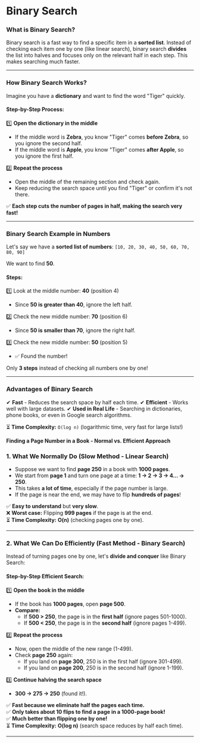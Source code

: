 
# Binary Search

### **What is Binary Search?**
Binary search is a fast way to find a specific item in a **sorted list**. Instead of checking each item one by one (like linear search), binary search **divides** the list into halves and focuses only on the relevant half in each step. This makes searching much faster.

---

### **How Binary Search Works?**
Imagine you have a **dictionary** and want to find the word "Tiger" quickly.

#### **Step-by-Step Process:**
1️⃣ **Open the dictionary in the middle**
   - If the middle word is **Zebra**, you know "Tiger" comes **before Zebra**, so you ignore the second half.
   - If the middle word is **Apple**, you know "Tiger" comes **after Apple**, so you ignore the first half.

2️⃣ **Repeat the process**
   - Open the middle of the remaining section and check again.
   - Keep reducing the search space until you find "Tiger" or confirm it's not there.

✅ **Each step cuts the number of pages in half, making the search very fast!**

---

### **Binary Search Example in Numbers**
Let's say we have a **sorted list of numbers**: 
`[10, 20, 30, 40, 50, 60, 70, 80, 90]`

We want to find **50**.

#### **Steps:**
1️⃣ Look at the middle number: **40** (position 4)
   - Since **50 is greater than 40**, ignore the left half.

2️⃣ Check the new middle number: **70** (position 6)
   - Since **50 is smaller than 70**, ignore the right half.

3️⃣ Check the new middle number: **50** (position 5)
   - ✅ Found the number!

Only **3 steps** instead of checking all numbers one by one!

---

### **Advantages of Binary Search**
✔ **Fast** - Reduces the search space by half each time.
✔ **Efficient** - Works well with large datasets.
✔ **Used in Real Life** - Searching in dictionaries, phone books, or even in Google search algorithms.

⏳ **Time Complexity:** `O(log n)` (logarithmic time, very fast for large lists!)

**Finding a Page Number in a Book - Normal vs. Efficient Approach**

### **1. What We Normally Do (Slow Method - Linear Search)**

- Suppose we want to find **page 250** in a book with **1000 pages**.
- We start from **page 1** and turn one page at a time: **1 → 2 → 3 → 4... → 250**.
- This takes **a lot of time**, especially if the page number is large.
- If the page is near the end, we may have to flip **hundreds of pages**!

✅ **Easy to understand** but **very slow**.\
❌ **Worst case:** Flipping **999 pages** if the page is at the end.\
⏳ **Time Complexity:** **O(n)** (checking pages one by one).

---

### **2. What We Can Do Efficiently (Fast Method - Binary Search)**

Instead of turning pages one by one, let's **divide and conquer** like Binary Search:

#### **Step-by-Step Efficient Search:**

1️⃣ **Open the book in the middle**

- If the book has **1000 pages**, open **page 500**.
- **Compare:**
  - If **500 > 250**, the page is in the **first half** (ignore pages 501-1000).
  - If **500 < 250**, the page is in the **second half** (ignore pages 1-499).

2️⃣ **Repeat the process**

- Now, open the middle of the new range (1-499).
- Check **page 250** again:
  - If you land on **page 300**, 250 is in the first half (ignore 301-499).
  - If you land on **page 200**, 250 is in the second half (ignore 1-199).

3️⃣ **Continue halving the search space**

- **300 → 275 → 250** (found it!).

✅ **Fast because we eliminate half the pages each time.**\
✅ **Only takes about 10 flips to find a page in a 1000-page book!**\
✅ **Much better than flipping one by one!**\
⏳ **Time Complexity:** **O(log n)** (search space reduces by half each time).

---



